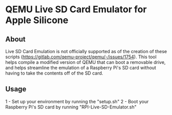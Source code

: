 # QEMU Live SD Card Emulator for Apple Silicone

## About

Live SD Card Emulation is not officially supported as of the creation of these scripts (https://gitlab.com/qemu-project/qemu/-/issues/1754). This tool helps compile a modified version of QEMU that can boot a removable drive, and helps streamline the emulation of a Raspberry Pi's SD card without having to take the contents off of the SD card.

## Usage

1 - Set up your environment by running the "setup.sh"
2 - Boot your Raspberry Pi's SD card by running "RPI-Live-SD-Emulator.sh"
